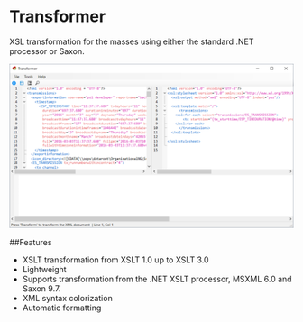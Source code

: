 # Transformer
XSL transformation for the masses using either the standard .NET processor or Saxon.

![alt text](https://raw.githubusercontent.com/wasmachien75/Transformer/master/Transformer/doc/screenshots/v1.1.png)

##Features
* XSLT transformation from XSLT 1.0 up to XSLT 3.0
* Lightweight
* Supports transformation from the .NET XSLT processor, MSXML 6.0 and Saxon 9.7.
* XML syntax colorization
* Automatic formatting
